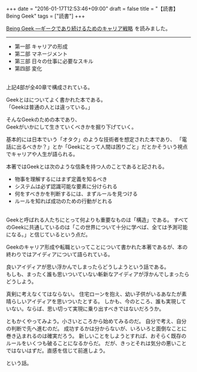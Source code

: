 +++
date = "2016-01-17T12:53:46+09:00"
draft = false
title = "【読書】Being Geek"
tags = ["読書"]
+++

<a rel="nofollow" href="http://www.amazon.co.jp/gp/product/4873114993/ref=as_li_qf_sp_asin_tl?ie=UTF8&camp=247&creative=1211&creativeASIN=4873114993&linkCode=as2&tag=kotazi-22">Being Geek ―ギークであり続けるためのキャリア戦略</a><img src="http://ir-jp.amazon-adsystem.com/e/ir?t=kotazi-22&l=as2&o=9&a=4873114993" width="1" height="1" border="0" alt="" style="border:none !important; margin:0px !important;" />
を読みました。

<hr>

- 第一部 キャリアの形成
- 第二部 マネージメント
- 第三部 日々の仕事に必要なスキル
- 第四部 変化
<br>
上記4部が全40章で構成されている。

Geekとはについてよく書かれた本である。  
「Geekは普通の人とは違っている。」

そんなGeekのための本であり、  
Geekがいかにして生きていくべきかを掘り下げていく。

基本的には日本でいう「オタク」のような技術者を想定された本であり、
「電話に出るべきか？」とか「Geekにとって人間は困りごと」だとかそういう視点でキャリアや人生が語られる。

本著ではGeekとは次のような信条を持つ人のことであると記される。

- 物事を理解するにはまず定義を知るべき
- システムは必ず認識可能な要素に分けられる
- 何をすべきかを判断するには、まずルールを見つける
- ルールを知れば成功のための行動がとれる
<br>
Geekと呼ばれる人たちにとって何よりも重要なものは「構造」である。  
すべてのGeekに共通しているのは「この世界について十分に学べば、全ては予測可能になる。」と信じているという点だ。

Geekのキャリア形成や転職といってことについて書かれた本著であるが、本の終わりではアイディアについて語られている。

良いアイディアが思い浮かんでしまったらどうしようという話である。  
もしも、まったく誰も思いついていない斬新なアイディアが浮かんでしまったらどうしよう。

真剣に考えなくてはならない。
住宅ローンを抱え、幼い子供がいるあなたが素晴らしいアイディアを思いついたとする。
しかも、今のところ、誰も実現していない。ならば、思い切って実現に乗り出すべきではないだろうか。

ともかくやってみよう。小さいところから始めてみるのだ。
自分で考え、自分の判断で先へ進むのだ。
成功するかは分からないが、いろいろと面倒なことに巻き込まれるのは確実だろう。
新しいことをしようとすれば、おそらく既存のルールをいくつも破ることになるからだ。
だが、きっとそれは気分の悪いことではないはずだ。直感を信じて前進しよう。

という話。

